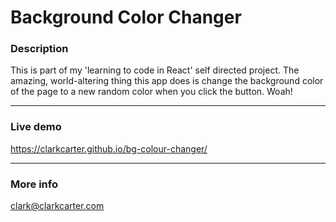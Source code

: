 # Background Color Changer

### Description 
This is part of my 'learning to code in React' self directed project. The amazing, world-altering thing this app does is change the background color of the page to a new random color when you click the button. Woah! 

---

### Live demo
https://clarkcarter.github.io/bg-colour-changer/

---

### More info 
clark@clarkcarter.com
